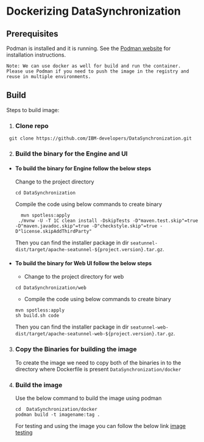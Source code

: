 # Dockerizing DataSynchronization

## Prerequisites
 Podman is installed and it is running.
See the [Podman website](https://podman.io/docs/installation) for installation instructions.

`Note: We can use docker as well for build and run the container. Please use Podman if you need to push the image in the registry and reuse in multiple environments.`
## Build
Steps to build image:

 1. ### Clone repo
  ```
   git clone https://github.com/IBM-developers/DataSynchronization.git
   ```
 2. ### Build the binary for the Engine and UI
 
  * #### To build the binary for Engine follow the below steps 

    Change to the project directory
     ```
     cd DataSynchronization
     ```
     Compile the code using below commands to create binary
    ```
      mvn spotless:apply 
     ./mvnw -U -T 1C clean install -DskipTests -D"maven.test.skip"=true -D"maven.javadoc.skip"=true -D"checkstyle.skip"=true -D"license.skipAddThirdParty"

    ```

    Then you can find the installer package in dir `seatunnel-dist/target/apache-seatunnel-${project.version}.tar.gz`.
     
  * #### To build the binary for Web UI follow the below steps
    * Change to the project directory for web
     ```
     cd DataSynchronization/web
     ```
    * Compile the code using below commands to create binary 
     ```
     mvn spotless:apply
     sh build.sh code
     ```
     Then you can find the installer package in dir `seatunnel-web-dist/target/apache-seatunnel-web-${project.version}.tar.gz`.

   3. ### Copy the Binaries for building the image
      To create the image we need to copy both of the binaries in to the directory where Dockerfile is present `DataSynchronization/docker`
   4. ### Build the image

      Use the below command to build the image using podman
      ```
      cd  DataSynchronization/docker
      podman build -t imagename:tag .
      ```
      For testing and using the image you can follow the below link [image testing](https://github.com/IBM-developers/DataSynchronization#step-3)
